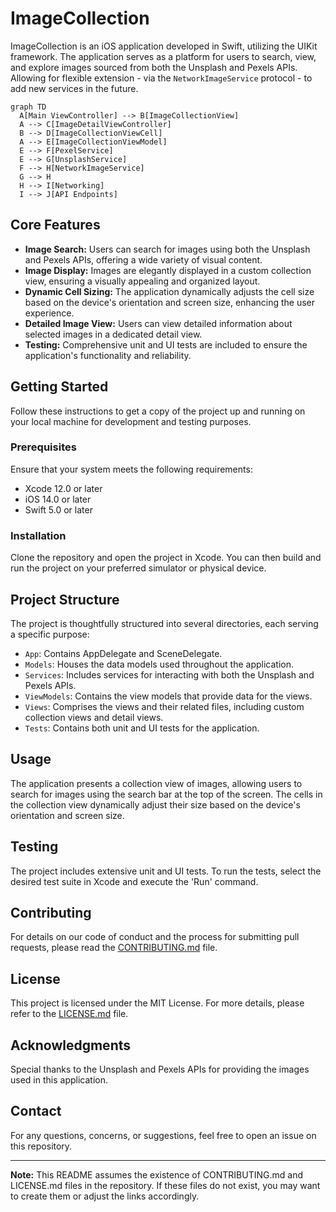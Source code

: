 # ImageCollection

ImageCollection is an iOS application developed in Swift, utilizing the UIKit framework. The application serves as a platform for users to search, view, and explore images sourced from both the Unsplash and Pexels APIs. Allowing for flexible extension - via the `NetworkImageService` protocol - to add new services in the future. 

```mermaid
graph TD
  A[Main ViewController] --> B[ImageCollectionView]
  A --> C[ImageDetailViewController]
  B --> D[ImageCollectionViewCell]
  A --> E[ImageCollectionViewModel]
  E --> F[PexelService]
  E --> G[UnsplashService]
  F --> H[NetworkImageService]
  G --> H
  H --> I[Networking]
  I --> J[API Endpoints]

```

## Core Features

- **Image Search:** Users can search for images using both the Unsplash and Pexels APIs, offering a wide variety of visual content.
- **Image Display:** Images are elegantly displayed in a custom collection view, ensuring a visually appealing and organized layout.
- **Dynamic Cell Sizing:** The application dynamically adjusts the cell size based on the device's orientation and screen size, enhancing the user experience.
- **Detailed Image View:** Users can view detailed information about selected images in a dedicated detail view.
- **Testing:** Comprehensive unit and UI tests are included to ensure the application's functionality and reliability.

## Getting Started

Follow these instructions to get a copy of the project up and running on your local machine for development and testing purposes.

### Prerequisites

Ensure that your system meets the following requirements:

- Xcode 12.0 or later
- iOS 14.0 or later
- Swift 5.0 or later

### Installation

Clone the repository and open the project in Xcode. You can then build and run the project on your preferred simulator or physical device.

## Project Structure

The project is thoughtfully structured into several directories, each serving a specific purpose:

- `App`: Contains AppDelegate and SceneDelegate.
- `Models`: Houses the data models used throughout the application.
- `Services`: Includes services for interacting with both the Unsplash and Pexels APIs.
- `ViewModels`: Contains the view models that provide data for the views.
- `Views`: Comprises the views and their related files, including custom collection views and detail views.
- `Tests`: Contains both unit and UI tests for the application.

## Usage

The application presents a collection view of images, allowing users to search for images using the search bar at the top of the screen. The cells in the collection view dynamically adjust their size based on the device's orientation and screen size.

## Testing

The project includes extensive unit and UI tests. To run the tests, select the desired test suite in Xcode and execute the 'Run' command.

## Contributing

For details on our code of conduct and the process for submitting pull requests, please read the [CONTRIBUTING.md](CONTRIBUTING.md) file.

## License

This project is licensed under the MIT License. For more details, please refer to the [LICENSE.md](LICENSE.md) file.

## Acknowledgments

Special thanks to the Unsplash and Pexels APIs for providing the images used in this application.

## Contact

For any questions, concerns, or suggestions, feel free to open an issue on this repository.

---

**Note:** This README assumes the existence of CONTRIBUTING.md and LICENSE.md files in the repository. If these files do not exist, you may want to create them or adjust the links accordingly.
